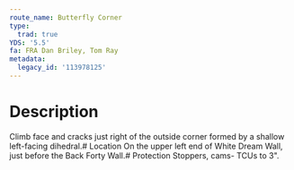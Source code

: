 ```yaml
---
route_name: Butterfly Corner
type:
  trad: true
YDS: '5.5'
fa: FRA Dan Briley, Tom Ray
metadata:
  legacy_id: '113978125'
---
```

# Description
Climb face and cracks just right of the outside corner formed by a shallow left-facing dihedral.# Location
On the upper left end of White Dream Wall, just before the Back Forty Wall.# Protection
Stoppers, cams- TCUs to 3".